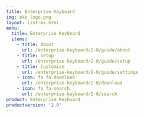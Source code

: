 ```yaml
---
title: Enterprise Keyboard
img: ekb_logo.png
layout: list-mx.html
menu:
  title: Enterprise Keyboard
  items:
    - title: About
      url: /enterprise-keyboard/2-0/guide/about
    - title: Setup
      url: /enterprise-keyboard/2-0/guide/setup
    - title: Customize
      url: /enterprise-keyboard/2-0/guide/settings
    - icon: fa fa-download
      url: /enterprise-keyboard/2-0/download
    - icon: fa fa-search
      url: /enterprise-keyboard/2-0/search
product: Enterprise Keyboard
productversion: '2.0'
---
```

